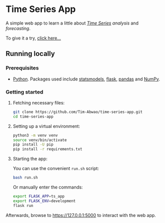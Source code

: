 # Time Series App

A simple web app to learn a little about *[Time Series][1] analysis* and *forecasting*.

To give it a try, [click here...][2]

## Running locally

### Prerequisites

- [Python][3]. Packages used include [statsmodels][4], [flask][5], [pandas][6] and [NumPy][7].

### Getting started

1. Fetching necessary files:

    ```bash
    git clone https://github.com/Tim-Abwao/time-series-app.git
    cd time-series-app
    ```

2. Setting up a virtual environment:

    ```bash
    python3 -m venv venv
    source venv/bin/activate
    pip install -U pip
    pip install -r requirements.txt
    ```

3. Starting the app:

    You can use the convenient `run.sh` script:

    ```bash
    bash run.sh
    ```

    Or manually enter the commands:

    ```bash
    export FLASK_APP=ts_app
    export FLASK_ENV=development
    flask run
    ```

Afterwards, browse to <https://127.0.0.1:5000> to interact with the web app.

[1]: https://en.wikipedia.org/wiki/Time_series
[2]: https://time-series-app.herokuapp.com
[3]: https://www.python.org "The Python programming language"
[4]: https://www.statsmodels.org/stable/index.html
[5]: https://flask.palletsprojects.com/en/1.1.x/
[6]: https://pandas.pydata.org
[7]: https://numpy.org
